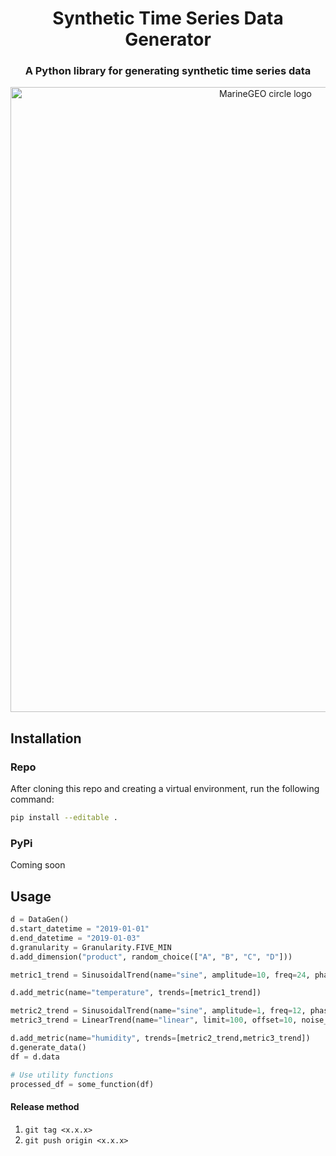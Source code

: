 <!-- html title in the middle -->
<p style="text-align: center;">
    <h1 align="center">Synthetic Time Series Data Generator</h1>
    <h3 align="center">A Python library for generating synthetic time series data</h3>
</p>
<p align="center">
<img src="notebooks/image.png" alt="MarineGEO circle logo" style="height: 1000px; width:800px;"/>
</p>


<!-- insert image from notebooks directory -->



## Installation

### Repo
After cloning this repo and creating a virtual environment, run the following command:
```bash
pip install --editable .
```
### PyPi
Coming soon


## Usage

```python
d = DataGen()
d.start_datetime = "2019-01-01"
d.end_datetime = "2019-01-03"
d.granularity = Granularity.FIVE_MIN
d.add_dimension("product", random_choice(["A", "B", "C", "D"]))

metric1_trend = SinusoidalTrend(name="sine", amplitude=10, freq=24, phase=0, noise_level=10)

d.add_metric(name="temperature", trends=[metric1_trend])

metric2_trend = SinusoidalTrend(name="sine", amplitude=1, freq=12, phase=0, noise_level=2)
metric3_trend = LinearTrend(name="linear", limit=100, offset=10, noise_level=1)

d.add_metric(name="humidity", trends=[metric2_trend,metric3_trend])
d.generate_data()
df = d.data

# Use utility functions
processed_df = some_function(df)
```

#### Release method
1. `git tag <x.x.x>`
2. `git push origin <x.x.x>`